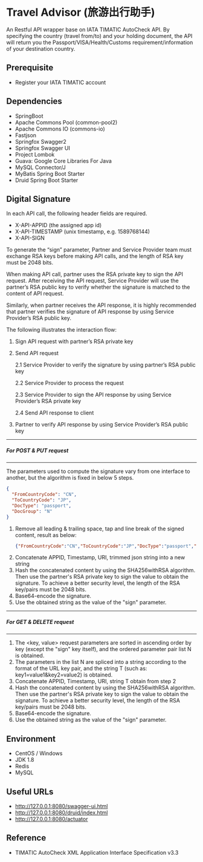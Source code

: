 # Travel Advisor (旅游出行助手)
An Restful API wrapper base on IATA TIMATIC AutoCheck API. 
By specifying the country (travel from/to) and your holding document, the API will return you the Passport/VISA/Health/Customs requirement/information of your destination country.

## Prerequisite
* Register your IATA TIMATIC account

## Dependencies
* SpringBoot
* Apache Commons Pool (common-pool2)
* Apache Commons IO (commons-io)
* Fastjson
* Springfox Swagger2
* Springfox Swagger UI
* Project Lombok
* Guava: Google Core Libraries For Java
* MySQL Connector/J
* MyBatis Spring Boot Starter
* Druid Spring Boot Starter

## Digital Signature
In each API call, the following header fields are required.

* X-API-APPID         (the assigned app id)
* X-API-TIMESTAMP     (unix timestamp, e.g. 1589768144)
* X-API-SIGN

To generate the “sign” parameter, Partner and Service Provider team must exchange RSA keys before making API calls, and the length of RSA key must be 2048 bits.

When making API call, partner uses the RSA private key to sign the API request. After receiving the API request, Service Provider will use the partner’s RSA public key to verify whether the signature is matched to the content of API request.

Similarly, when partner receives the API response, it is highly recommended that partner verifies the signature of API response by using Service Provider’s RSA public key.

The following illustrates the interaction flow:
1. Sign API request with partner’s RSA private key
2. Send API request

    2.1 Service Provider to verify the signature by using partner’s RSA public key
    
    2.2 Service Provider to process the request
    
    2.3 Service Provider to sign the API response by using Service Provider’s RSA private key

    2.4 Send API response to client
3. Partner to verify API response by using Service Provider’s RSA public key

***
##### For POST & PUT request
***
The parameters used to compute the signature vary from one interface to another, but the algorithm is fixed in below 5 steps.
```json
{
  "FromCountryCode": "CN",
  "ToCountryCode": "JP",
  "DocType": "passport",
  "DocGroup": "N"
}
```

1. Remove all leading & trailing space, tap and line break of the signed content, result as below:
    ```json
    {"FromCountryCode":"CN","ToCountryCode":"JP","DocType":"passport","DocGroup":"N"}
    ```
2. Concatenate APPID, Timestamp, URI, trimmed json string into a new string
3. Hash the concatenated content by using the SHA256withRSA algorithm. Then use the partner's RSA private key to sign the value to obtain the signature. To achieve a better security level, the length of the RSA key/pairs must be 2048 bits.
4. Base64-encode the signature.
5. Use the obtained string as the value of the "sign" parameter.

***
##### For GET & DELETE request
***
1. The <key, value> request parameters are sorted in ascending order by key (except the "sign" key itself), and the ordered parameter pair list N is obtained.
2. The parameters in the list N are spliced into a string according to the format of the URL key pair, and the string T (such as: key1=value1&key2=value2) is obtained.
3. Concatenate APPID, Timestamp, URI, string T obtain from step 2
4. Hash the concatenated content by using the SHA256withRSA algorithm. Then use the partner's RSA private key to sign the value to obtain the signature. To achieve a better security level, the length of the RSA key/pairs must be 2048 bits.
5. Base64-encode the signature.
6. Use the obtained string as the value of the "sign" parameter.

## Environment
* CentOS / Windows
* JDK 1.8
* Redis
* MySQL

## Useful URLs
* http://127.0.0.1:8080/swagger-ui.html
* http://127.0.0.1:8080/druid/index.html
* http://127.0.0.1:8080/actuator

## Reference
* TIMATIC AutoCheck XML Application Interface Specification v3.3